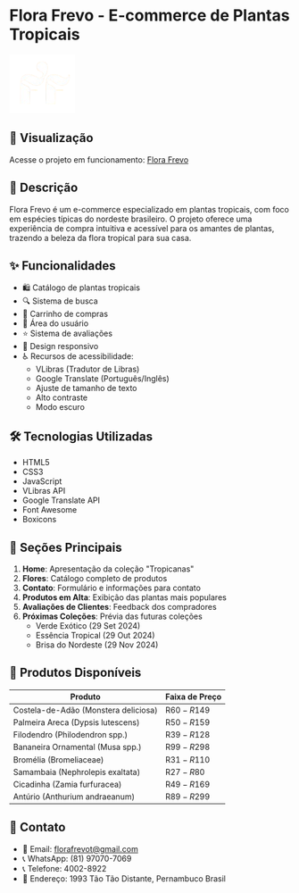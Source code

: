 # Flora Frevo - E-commerce de Plantas Tropicais

![Logo Flora Frevo](imagem/logo.png)

## 📝 Visualização
Acesse o projeto em funcionamento: [Flora Frevo](https://levi985.github.io/ecommerce/)

## 📝 Descrição
Flora Frevo é um e-commerce especializado em plantas tropicais, com foco em espécies típicas do nordeste brasileiro. O projeto oferece uma experiência de compra intuitiva e acessível para os amantes de plantas, trazendo a beleza da flora tropical para sua casa.

## ✨ Funcionalidades

- 🛍️ Catálogo de plantas tropicais
- 🔍 Sistema de busca
- 🛒 Carrinho de compras
- 👤 Área do usuário
- ⭐ Sistema de avaliações
- 📱 Design responsivo
- ♿ Recursos de acessibilidade:
  - VLibras (Tradutor de Libras)
  - Google Translate (Português/Inglês)
  - Ajuste de tamanho de texto
  - Alto contraste
  - Modo escuro

## 🛠️ Tecnologias Utilizadas

- HTML5
- CSS3
- JavaScript
- VLibras API
- Google Translate API
- Font Awesome
- Boxicons

## 🎯 Seções Principais

1. **Home**: Apresentação da coleção "Tropicanas"
2. **Flores**: Catálogo completo de produtos
3. **Contato**: Formulário e informações para contato
4. **Produtos em Alta**: Exibição das plantas mais populares
5. **Avaliações de Clientes**: Feedback dos compradores
6. **Próximas Coleções**: Prévia das futuras coleções
   - Verde Exótico (29 Set 2024)
   - Essência Tropical (29 Out 2024)
   - Brisa do Nordeste (29 Nov 2024)

## 🌿 Produtos Disponíveis

| Produto | Faixa de Preço |
|---------|---------------|
| Costela-de-Adão (Monstera deliciosa) | R$60 - R$149 |
| Palmeira Areca (Dypsis lutescens) | R$50 - R$159 |
| Filodendro (Philodendron spp.) | R$39 - R$128 |
| Bananeira Ornamental (Musa spp.) | R$99 - R$298 |
| Bromélia (Bromeliaceae) | R$31 - R$110 |
| Samambaia (Nephrolepis exaltata) | R$27 - R$80 |
| Cicadinha (Zamia furfuracea) | R$49 - R$169 |
| Antúrio (Anthurium andraeanum) | R$89 - R$299 |

## 📱 Contato

- 📧 Email: florafrevot@gmail.com
- 📞 WhatsApp: (81) 97070-7069
- 📞 Telefone: 4002-8922
- 📍 Endereço: 1993 Tão Tão Distante, Pernambuco Brasil

